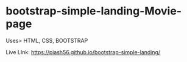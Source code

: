 # bootstrap-simple-landing-Movie-page

Uses> HTML, CSS, BOOTSTRAP

Live LInk: https://piash56.github.io/bootstrap-simple-landing/
